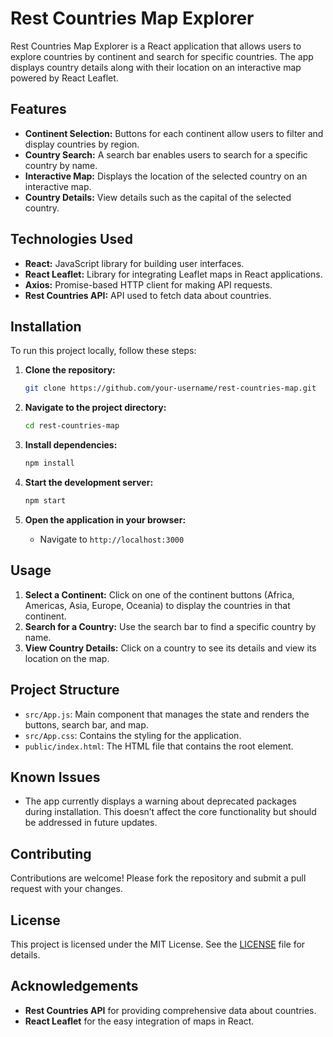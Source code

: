 # Rest Countries Map Explorer

Rest Countries Map Explorer is a React application that allows users to explore countries by continent and search for specific countries. The app displays country details along with their location on an interactive map powered by React Leaflet.

## Features

- **Continent Selection:** Buttons for each continent allow users to filter and display countries by region.
- **Country Search:** A search bar enables users to search for a specific country by name.
- **Interactive Map:** Displays the location of the selected country on an interactive map.
- **Country Details:** View details such as the capital of the selected country.

## Technologies Used

- **React:** JavaScript library for building user interfaces.
- **React Leaflet:** Library for integrating Leaflet maps in React applications.
- **Axios:** Promise-based HTTP client for making API requests.
- **Rest Countries API:** API used to fetch data about countries.

## Installation

To run this project locally, follow these steps:

1. **Clone the repository:**

   ```bash
   git clone https://github.com/your-username/rest-countries-map.git
   ```

2. **Navigate to the project directory:**

   ```bash
   cd rest-countries-map
   ```

3. **Install dependencies:**

   ```bash
   npm install
   ```

4. **Start the development server:**

   ```bash
   npm start
   ```

5. **Open the application in your browser:**
   - Navigate to `http://localhost:3000`

## Usage

1. **Select a Continent:** Click on one of the continent buttons (Africa, Americas, Asia, Europe, Oceania) to display the countries in that continent.
2. **Search for a Country:** Use the search bar to find a specific country by name.
3. **View Country Details:** Click on a country to see its details and view its location on the map.

## Project Structure

- `src/App.js`: Main component that manages the state and renders the buttons, search bar, and map.
- `src/App.css`: Contains the styling for the application.
- `public/index.html`: The HTML file that contains the root element.

## Known Issues

- The app currently displays a warning about deprecated packages during installation. This doesn’t affect the core functionality but should be addressed in future updates.

## Contributing

Contributions are welcome! Please fork the repository and submit a pull request with your changes.

## License

This project is licensed under the MIT License. See the [LICENSE](LICENSE) file for details.

## Acknowledgements

- **Rest Countries API** for providing comprehensive data about countries.
- **React Leaflet** for the easy integration of maps in React.